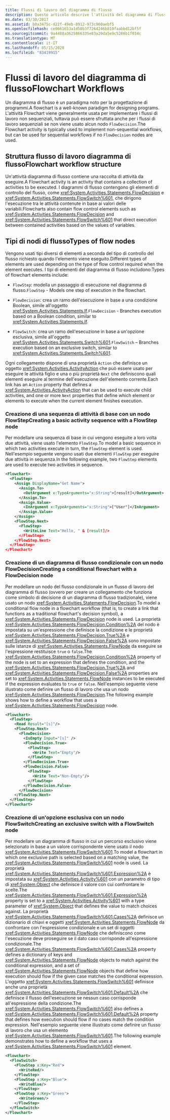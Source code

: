 ```yaml
---
title: Flussi di lavoro del diagramma di flusso
description: Questo articolo descrive l'attività del diagramma di flusso, che in genere viene usata per implementare flussi di lavoro non sequenziali in Workflow Foundation.
ms.date: 03/30/2017
ms.assetid: b0a3475c-d22f-49eb-8912-973c960aebf5
ms.openlocfilehash: ce0661653a1d50b3f7264246b810faabbd12bf5f
ms.sourcegitcommit: 9a4488a3625866335e83a20da5e9c5286b1f034c
ms.translationtype: MT
ms.contentlocale: it-IT
ms.lasthandoff: 05/15/2020
ms.locfileid: "83419915"
---
```

# <a name="flowchart-workflows"></a><span data-ttu-id="d49cb-103">Flussi di lavoro del diagramma di flusso</span><span class="sxs-lookup"><span data-stu-id="d49cb-103">Flowchart Workflows</span></span>

<span data-ttu-id="d49cb-104">Un diagramma di flusso è un paradigma noto per la progettazione di programmi.</span><span class="sxs-lookup"><span data-stu-id="d49cb-104">A flowchart is a well-known paradigm for designing programs.</span></span> <span data-ttu-id="d49cb-105">L'attività Flowchart viene generalmente usata per implementare i flussi di lavoro non sequenziali, tuttavia può essere sfruttata anche per i flussi di lavoro sequenziali se non viene usato alcun nodo `FlowDecision`.</span><span class="sxs-lookup"><span data-stu-id="d49cb-105">The Flowchart activity is typically used to implement non-sequential workflows, but can be used for sequential workflows if no `FlowDecision` nodes are used.</span></span>

## <a name="flowchart-workflow-structure"></a><span data-ttu-id="d49cb-106">Struttura flusso di lavoro diagramma di flusso</span><span class="sxs-lookup"><span data-stu-id="d49cb-106">Flowchart workflow structure</span></span>

 <span data-ttu-id="d49cb-107">Un'attività diagramma di flusso contiene una raccolta di attività da eseguire.</span><span class="sxs-lookup"><span data-stu-id="d49cb-107">A Flowchart activity is an activity that contains a collection of activities to be executed.</span></span>  <span data-ttu-id="d49cb-108">I diagrammi di flusso contengono gli elementi di controllo del flusso, come <xref:System.Activities.Statements.FlowDecision> e <xref:System.Activities.Statements.FlowSwitch%601>, che dirigono l'esecuzione tra le attività contenute in base ai valori delle variabili.</span><span class="sxs-lookup"><span data-stu-id="d49cb-108">Flowcharts also contain flow control elements such as <xref:System.Activities.Statements.FlowDecision> and <xref:System.Activities.Statements.FlowSwitch%601> that direct execution between contained activities based on the values of variables.</span></span>

## <a name="types-of-flow-nodes"></a><span data-ttu-id="d49cb-109">Tipi di nodi di flusso</span><span class="sxs-lookup"><span data-stu-id="d49cb-109">Types of flow nodes</span></span>

 <span data-ttu-id="d49cb-110">Vengono usati tipi diversi di elementi a seconda del tipo di controllo del flusso richiesto quando l'elemento viene eseguito.</span><span class="sxs-lookup"><span data-stu-id="d49cb-110">Different types of elements are used depending on the type of flow control required when the element executes.</span></span> <span data-ttu-id="d49cb-111">I tipi di elementi del diagramma di flusso includono:</span><span class="sxs-lookup"><span data-stu-id="d49cb-111">Types of flowchart elements include:</span></span>

- <span data-ttu-id="d49cb-112">`FlowStep`: modella un passaggio di esecuzione nel diagramma di flusso.</span><span class="sxs-lookup"><span data-stu-id="d49cb-112">`FlowStep` - Models one step of execution in the flowchart.</span></span>

- <span data-ttu-id="d49cb-113">`FlowDecision`: crea un ramo dell'esecuzione in base a una condizione Boolean, simile all'oggetto <xref:System.Activities.Statements.If>.</span><span class="sxs-lookup"><span data-stu-id="d49cb-113">`FlowDecision` - Branches execution based on a Boolean condition, similar to <xref:System.Activities.Statements.If>.</span></span>

- <span data-ttu-id="d49cb-114">`FlowSwitch`: crea un ramo dell'esecuzione in base a un'opzione esclusiva, simile all'oggetto <xref:System.Activities.Statements.Switch%601>.</span><span class="sxs-lookup"><span data-stu-id="d49cb-114">`FlowSwitch` – Branches execution based on an exclusive switch, similar to <xref:System.Activities.Statements.Switch%601>.</span></span>

<span data-ttu-id="d49cb-115">Ogni collegamento dispone di una proprietà `Action` che definisce un oggetto <xref:System.Activities.ActivityAction> che può essere usato per eseguire le attività figlio e una o più proprietà `Next` che definiscono quali elementi eseguire al termine dell'esecuzione dell'elemento corrente.</span><span class="sxs-lookup"><span data-stu-id="d49cb-115">Each link has an `Action` property that defines a <xref:System.Activities.ActivityAction> that can be used to execute child activities, and one or more `Next` properties that define which element or elements to execute when the current element finishes execution.</span></span>

### <a name="creating-a-basic-activity-sequence-with-a-flowstep-node"></a><span data-ttu-id="d49cb-116">Creazione di una sequenza di attività di base con un nodo FlowStep</span><span class="sxs-lookup"><span data-stu-id="d49cb-116">Creating a basic activity sequence with a FlowStep node</span></span>

<span data-ttu-id="d49cb-117">Per modellare una sequenza di base in cui vengono eseguite a loro volta due attività, viene usato l'elemento `FlowStep`.</span><span class="sxs-lookup"><span data-stu-id="d49cb-117">To model a basic sequence in which two activities execute in turn, the `FlowStep` element is used.</span></span> <span data-ttu-id="d49cb-118">Nell'esempio seguente vengono usati due elementi `FlowStep` per eseguire due attività in sequenza.</span><span class="sxs-lookup"><span data-stu-id="d49cb-118">In the following example, two `FlowStep` elements are used to execute two activities in sequence.</span></span>

```xml
<Flowchart>
  <FlowStep>
    <Assign DisplayName="Get Name">
      <Assign.To>
        <OutArgument x:TypeArguments="x:String">[result]</OutArgument>
      </Assign.To>
      <Assign.Value>
        <InArgument x:TypeArguments="x:String">["User"]</InArgument>
      </Assign.Value>
    </Assign>
    <FlowStep.Next>
      <FlowStep>
        <WriteLine Text="Hello, " & [result]/>
      </FlowStep>
    </FlowStep.Next>
  </FlowStep>
</Flowchart>
```

### <a name="creating-a-conditional-flowchart-with-a-flowdecision-node"></a><span data-ttu-id="d49cb-119">Creazione di un diagramma di flusso condizionale con un nodo FlowDecision</span><span class="sxs-lookup"><span data-stu-id="d49cb-119">Creating a conditional flowchart with a FlowDecision node</span></span>

<span data-ttu-id="d49cb-120">Per modellare un nodo del flusso condizionale in un flusso di lavoro del diagramma di flusso (ovvero per creare un collegamento che funziona come simbolo di decisione di un diagramma di flusso tradizionale), viene usato un nodo <xref:System.Activities.Statements.FlowDecision>.</span><span class="sxs-lookup"><span data-stu-id="d49cb-120">To model a conditional flow node in a flowchart workflow (that is, to create a link that functions as a traditional flowchart's decision symbol), a <xref:System.Activities.Statements.FlowDecision> node is used.</span></span> <span data-ttu-id="d49cb-121">La proprietà <xref:System.Activities.Statements.FlowDecision.Condition%2A> del nodo è impostata su un'espressione che definisce la condizione e le proprietà <xref:System.Activities.Statements.FlowDecision.True%2A> e <xref:System.Activities.Statements.FlowDecision.False%2A> sono impostate sulle istanze di <xref:System.Activities.Statements.FlowNode> da eseguire se l'espressione restituisce `true` o `false`.</span><span class="sxs-lookup"><span data-stu-id="d49cb-121">The <xref:System.Activities.Statements.FlowDecision.Condition%2A> property of the node is set to an expression that defines the condition, and the <xref:System.Activities.Statements.FlowDecision.True%2A> and <xref:System.Activities.Statements.FlowDecision.False%2A> properties are set to <xref:System.Activities.Statements.FlowNode> instances to be executed if the expression evaluates to `true` or `false`.</span></span> <span data-ttu-id="d49cb-122">Nell'esempio seguente viene illustrato come definire un flusso di lavoro che usa un nodo <xref:System.Activities.Statements.FlowDecision>.</span><span class="sxs-lookup"><span data-stu-id="d49cb-122">The following example shows how to define a workflow that uses a <xref:System.Activities.Statements.FlowDecision> node.</span></span>

```xml
<Flowchart>
  <FlowStep>
    <Read Result="[s]"/>
    <FlowStep.Next>
      <FlowDecision>
        <IsEmpty Input="[s]" />
        <FlowDecision.True>
          <FlowStep>
            <Write Text="Empty"/>
          </FlowStep>
        </FlowDecision.True>
        <FlowDecision.False>
          <FlowStep>
            <Write Text="Non-Empty"/>
          </FlowStep>
        </FlowDecision.False>
      </FlowDecision>
    </FlowStep.Next>
  </FlowStep>
</Flowchart>
```

### <a name="creating-an-exclusive-switch-with-a-flowswitch-node"></a><span data-ttu-id="d49cb-123">Creazione di un'opzione esclusiva con un nodo FlowSwitch</span><span class="sxs-lookup"><span data-stu-id="d49cb-123">Creating an exclusive switch with a FlowSwitch node</span></span>

<span data-ttu-id="d49cb-124">Per modellare un diagramma di flusso in cui un percorso esclusivo viene selezionato in base a un valore corrispondente viene usato il nodo <xref:System.Activities.Statements.FlowSwitch%601>.</span><span class="sxs-lookup"><span data-stu-id="d49cb-124">To model a flowchart in which one exclusive path is selected based on a matching value, the <xref:System.Activities.Statements.FlowSwitch%601> node is used.</span></span> <span data-ttu-id="d49cb-125">La proprietà <xref:System.Activities.Statements.FlowSwitch%601.Expression%2A> è impostata su <xref:System.Activities.Activity%601> con un parametro di tipo di <xref:System.Object> che definisce il valore con cui confrontare le scelte.</span><span class="sxs-lookup"><span data-stu-id="d49cb-125">The <xref:System.Activities.Statements.FlowSwitch%601.Expression%2A> property is set to a <xref:System.Activities.Activity%601> with a type parameter of <xref:System.Object> that defines the value to match choices against.</span></span> <span data-ttu-id="d49cb-126">La proprietà <xref:System.Activities.Statements.FlowSwitch%601.Cases%2A> definisce un dizionario di chiavi e oggetti <xref:System.Activities.Statements.FlowNode> da confrontare con l'espressione condizionale e un set di oggetti <xref:System.Activities.Statements.FlowNode> che definiscono come l'esecuzione deve proseguire se il dato caso corrisponde all'espressione condizionale.</span><span class="sxs-lookup"><span data-stu-id="d49cb-126">The <xref:System.Activities.Statements.FlowSwitch%601.Cases%2A> property defines a dictionary of keys and <xref:System.Activities.Statements.FlowNode> objects to match against the conditional expression, and a set of <xref:System.Activities.Statements.FlowNode> objects that define how execution should flow if the given case matches the conditional expression.</span></span> <span data-ttu-id="d49cb-127">L'oggetto <xref:System.Activities.Statements.FlowSwitch%601> definisce anche una proprietà <xref:System.Activities.Statements.FlowSwitch%601.Default%2A> che definisce il flusso dell'esecuzione se nessun caso corrisponde all'espressione della condizione.</span><span class="sxs-lookup"><span data-stu-id="d49cb-127">The <xref:System.Activities.Statements.FlowSwitch%601> also defines a <xref:System.Activities.Statements.FlowSwitch%601.Default%2A> property that defines how execution should flow if no cases match the condition expression.</span></span> <span data-ttu-id="d49cb-128">Nell'esempio seguente viene illustrato come definire un flusso di lavoro che usa un elemento <xref:System.Activities.Statements.FlowSwitch%601>.</span><span class="sxs-lookup"><span data-stu-id="d49cb-128">The following example demonstrates how to define a workflow that uses a <xref:System.Activities.Statements.FlowSwitch%601> element.</span></span>

```xml
<Flowchart>
  <FlowSwitch>
    <FlowStep x:Key="Red">
      <WriteRed/>
    </FlowStep>
    <FlowStep x:Key="Blue">
      <WriteBlue/>
    </FlowStep>
    <FlowStep x:Key="Green">
      <WriteGreen/>
    </FlowStep>
  </FlowSwitch>
</Flowchart>
```
